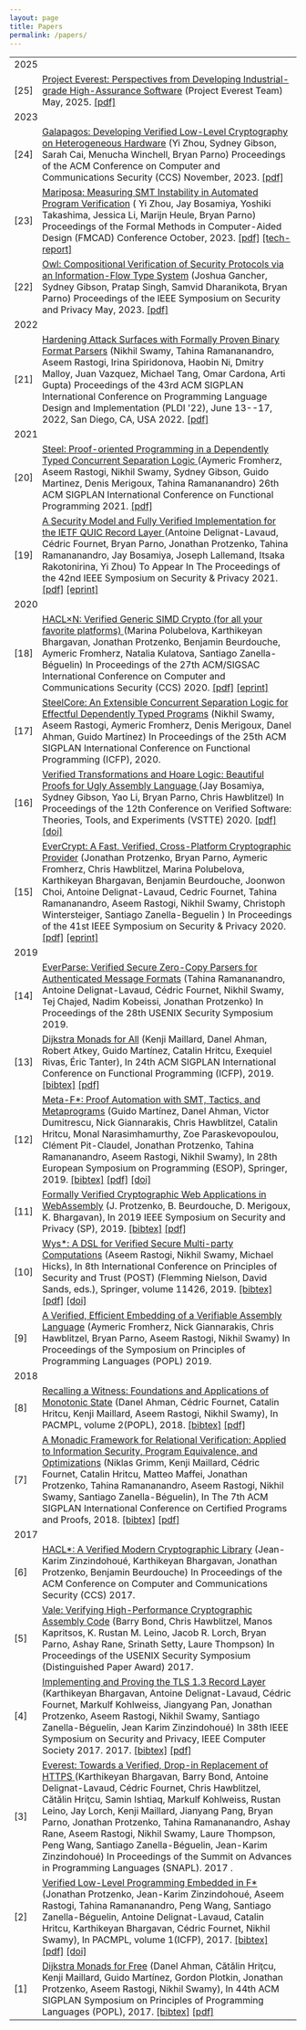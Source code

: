 ```yaml
---
layout: page
title: Papers
permalink: /papers/
---
```


<table class="result">
<tbody>

<tr><td colspan="2" class="sheader">2025</td></tr>

<tr class="bibline"><td class="bibref"><a class="bibanchor" name="25"></a>[25]</td>
  <td class="bibitem">
    <span itemscope="" itemtype="http://schema.org/ScholarlyArticle"> <a href="/assets/everest-perspectives-2025.pdf">
      <span class="bibtitle" itemprop="name">Project Everest: Perspectives from Developing Industrial-grade High-Assurance Software</span></a>
      (<span class="bibauthor"><span itemprop="author" itemtype="http://schema.org/Person">Project Everest Team</span></span>)
      <span itemprop="datePublished">May, 2025</span>.
    </span>
    <span class="bibmenu">
      <a href="/assets/everest-perspectives-2025.pdf">[pdf]</a>
    </span>
  </td>
</tr>

<tr><td colspan="2" class="sheader">2023</td></tr>

<tr class="bibline"><td class="bibref"><a class="bibanchor" name="24"></a>[24]</td>
  <td class="bibitem">
    <span itemscope="" itemtype="http://schema.org/ScholarlyArticle"> <a href="https://www.andrew.cmu.edu/user/bparno/papers/galapagos.pdf">
      <span class="bibtitle" itemprop="name">Galapagos: Developing Verified Low-Level Cryptography on Heterogeneous Hardware</span></a>
      (<span class="bibauthor"><span itemprop="author" itemtype="http://schema.org/Person">Yi Zhou</span>,
<span itemprop="author" itemtype="http://schema.org/Person">Sydney Gibson</span>,
<span itemprop="author" itemtype="http://schema.org/Person">Sarah Cai</span>,
<span itemprop="author" itemtype="http://schema.org/Person">Menucha Winchell</span>,
<span itemprop="author" itemtype="http://schema.org/Person">Bryan Parno</span></span>)
      <span class="bibbooktitle">
        <span itemprop="isPartOf">
       Proceedings of the ACM Conference on Computer and Communications Security (CCS)</span>
      </span>
      <span itemprop="datePublished">November, 2023</span>.
    </span>
    <span class="bibmenu">
      <a href="https://www.andrew.cmu.edu/user/bparno/papers/galapagos.pdf">[pdf]</a>
    </span>
  </td>
</tr>

<tr class="bibline"><td class="bibref"><a class="bibanchor" name="23"></a>[23]</td>
  <td class="bibitem">
    <span itemscope="" itemtype="http://schema.org/ScholarlyArticle"> <a href="https://www.andrew.cmu.edu/user/bparno/papers/mariposa.pdf">
      <span class="bibtitle" itemprop="name">Mariposa: Measuring SMT Instability in Automated Program Verification</span></a>
      (<span class="bibauthor">
<span itemprop="author" itemtype="http://schema.org/Person">Yi Zhou</span>,
<span itemprop="author" itemtype="http://schema.org/Person">Jay Bosamiya</span>,
<span itemprop="author" itemtype="http://schema.org/Person">Yoshiki Takashima</span>,
<span itemprop="author" itemtype="http://schema.org/Person">Jessica Li</span>,
<span itemprop="author" itemtype="http://schema.org/Person">Marijn Heule</span>,
<span itemprop="author" itemtype="http://schema.org/Person">Bryan Parno</span></span>)
      <span class="bibbooktitle">
        <span itemprop="isPartOf">
       Proceedings of the Formal Methods in Computer-Aided Design (FMCAD) Conference</span>
      </span>
      <span itemprop="datePublished">October, 2023</span>.
    </span>
    <span class="bibmenu">
      <a href="https://www.andrew.cmu.edu/user/bparno/papers/mariposa.pdf">[pdf]</a>
      <a href="https://doi.org/10.1184/R1/23905905">[tech-report]</a>
    </span>
  </td>
</tr>

<tr class="bibline"><td class="bibref"><a class="bibanchor" name="22"></a>[22]</td>
  <td class="bibitem">
    <span itemscope="" itemtype="http://schema.org/ScholarlyArticle"> <a href="https://www.andrew.cmu.edu/user/bparno/papers/owl.pdf">
      <span class="bibtitle" itemprop="name">Owl: Compositional Verification of Security Protocols via an Information-Flow Type System</span></a>
      (<span class="bibauthor"><span itemprop="author" itemtype="http://schema.org/Person">Joshua Gancher</span>,
<span itemprop="author" itemtype="http://schema.org/Person">Sydney Gibson</span>,
<span itemprop="author" itemtype="http://schema.org/Person">Pratap Singh</span>,
<span itemprop="author" itemtype="http://schema.org/Person">Samvid Dharanikota</span>,
<span itemprop="author" itemtype="http://schema.org/Person">Bryan Parno</span></span>)
      <span class="bibbooktitle">
        <span itemprop="isPartOf">
       Proceedings of the IEEE Symposium on Security and Privacy</span>
      </span>
      <span itemprop="datePublished">May, 2023</span>.
    </span>
    <span class="bibmenu">
      <a href="https://www.andrew.cmu.edu/user/bparno/papers/owl.pdf">[pdf]</a>
    </span>
  </td>
</tr>


<tr><td colspan="2" class="sheader">2022</td></tr>

<tr class="bibline"><td class="bibref"><a class="bibanchor" name="21"></a>[21]</td>
  <td class="bibitem">
    <span itemscope="" itemtype="http://schema.org/ScholarlyArticle"> <a href="/assets/EverParse3D.pdf">
      <span class="bibtitle" itemprop="name">Hardening Attack Surfaces with Formally Proven Binary Format Parsers</span></a>
      (<span class="bibauthor"><span itemprop="author" itemtype="http://schema.org/Person">Nikhil Swamy</span>,
<span itemprop="author" itemtype="http://schema.org/Person">Tahina Ramananandro</span>,
<span itemprop="author" itemtype="http://schema.org/Person">Aseem Rastogi</span>,
<span itemprop="author" itemtype="http://schema.org/Person">Irina Spiridonova</span>,
<span itemprop="author" itemtype="http://schema.org/Person">Haobin Ni</span>,
<span itemprop="author" itemtype="http://schema.org/Person">Dmitry Malloy</span>,
<span itemprop="author" itemtype="http://schema.org/Person">Juan Vazquez</span>,
<span itemprop="author" itemtype="http://schema.org/Person">Michael Tang</span>,
<span itemprop="author" itemtype="http://schema.org/Person">Omar Cardona</span>,
<span itemprop="author" itemtype="http://schema.org/Person">Arti Gupta</span></span>)
      <span class="bibbooktitle">
        <span itemprop="isPartOf">
        Proceedings of the 43rd ACM SIGPLAN International Conference on Programming Language Design and Implementation (PLDI '22), June 13--17, 2022, San Diego, CA, USA</span>
      </span>
      <span itemprop="datePublished">2022</span>.
    </span>
    <span class="bibmenu">
      <a href="/assets/EverParse3D.pdf">[pdf]</a>
    </span>
  </td>
</tr>

<tr><td colspan="2" class="sheader">2021</td></tr>

<tr class="bibline"><td class="bibref"><a class="bibanchor" name="20"></a>[20]</td>
  <td class="bibitem">
    <span itemscope="" itemtype="http://schema.org/ScholarlyArticle"> <a href="/assets/steel.pdf">
      <span class="bibtitle" itemprop="name">
      Steel: Proof-oriented Programming in a Dependently Typed Concurrent Separation Logic
      </span></a>
      (<span class="bibauthor"><span itemprop="author" itemtype="http://schema.org/Person">Aymeric Fromherz</span>,
<span itemprop="author" itemtype="http://schema.org/Person">Aseem Rastogi</span>,
<span itemprop="author" itemtype="http://schema.org/Person">Nikhil Swamy</span>,
<span itemprop="author" itemtype="http://schema.org/Person">Sydney Gibson</span>,
<span itemprop="author" itemtype="http://schema.org/Person">Guido Martinez</span>,
<span itemprop="author" itemtype="http://schema.org/Person">Denis Merigoux</span>,
<span itemprop="author" itemtype="http://schema.org/Person">Tahina Ramananandro</span></span>)
      <span class="bibbooktitle">
        <span itemprop="isPartOf">26th ACM SIGPLAN International Conference on Functional Programming</span>
      </span>
      <span itemprop="datePublished">2021</span>.
    </span>
    <span class="bibmenu">
      <a href="/assets/steel.pdf">[pdf]</a>
    </span>
  </td>
</tr>

<tr class="bibline"><td class="bibref"><a class="bibanchor" name="19"></a>[19]</td>
  <td class="bibitem">
    <span itemscope="" itemtype="http://schema.org/ScholarlyArticle"> <a href="/assets/everquic.pdf">
      <span class="bibtitle" itemprop="name">A Security Model and Fully Verified Implementation for the IETF QUIC Record Layer
</span></a>
      (<span class="bibauthor"><span itemprop="author" itemtype="http://schema.org/Person">Antoine Delignat-Lavaud</span>,
<span itemprop="author" itemtype="http://schema.org/Person">C&eacute;dric Fournet</span>,
<span itemprop="author" itemtype="http://schema.org/Person">Bryan Parno</span>,
<span itemprop="author" itemtype="http://schema.org/Person">Jonathan Protzenko</span>,
<span itemprop="author" itemtype="http://schema.org/Person">Tahina Ramananandro</span>,
<span itemprop="author" itemtype="http://schema.org/Person">Jay Bosamiya</span>,
<span itemprop="author" itemtype="http://schema.org/Person">Joseph Lallemand</span>,
<span itemprop="author" itemtype="http://schema.org/Person">Itsaka Rakotonirina</span>,
<span itemprop="author" itemtype="http://schema.org/Person">Yi Zhou</span></span>)
      <span class="bibbooktitle">
        <span itemprop="isPartOf">To Appear In The Proceedings of the 42nd IEEE Symposium on Security & Privacy</span>
      </span>
      <span itemprop="datePublished">2021</span>.
    </span>
    <span class="bibmenu">
      <a href="/assets/everquic.pdf">[pdf]</a>
      <a href="https://eprint.iacr.org/2020/114">[eprint]</a>
    </span>
  </td>
</tr>

<tr><td colspan="2" class="sheader">2020</td></tr>

<tr class="bibline"><td class="bibref"><a class="bibanchor" name="18"></a>[18]</td>
  <td class="bibitem">
    <span itemscope="" itemtype="http://schema.org/ScholarlyArticle"> <a href="/assets/haclxn.pdf">
      <span class="bibtitle" itemprop="name">HACL&times;N: Verified Generic SIMD Crypto (for all your favorite platforms)
</span></a>
      (<span class="bibauthor"><span itemprop="author" itemtype="http://schema.org/Person">Marina Polubelova</span>,
<span itemprop="author" itemtype="http://schema.org/Person">Karthikeyan Bhargavan</span>,
<span itemprop="author" itemtype="http://schema.org/Person">Jonathan Protzenko</span>,
<span itemprop="author" itemtype="http://schema.org/Person">Benjamin Beurdouche</span>,
<span itemprop="author" itemtype="http://schema.org/Person">Aymeric Fromherz</span>,
<span itemprop="author" itemtype="http://schema.org/Person">Natalia Kulatova</span>,
<span itemprop="author" itemtype="http://schema.org/Person">Santiago Zanella-B&eacute;guelin</span></span>)
      <span class="bibbooktitle">
        <span itemprop="isPartOf">In Proceedings of the 27th ACM/SIGSAC International Conference on Computer and Communications Security (CCS)</span>
      </span>
      <span itemprop="datePublished">2020</span>.
    </span>
    <span class="bibmenu">
      <a href="/assets/haclxn.pdf">[pdf]</a>
      <a href="https://eprint.iacr.org/2020/572">[eprint]</a>
    </span>
  </td>
</tr>

<tr class="bibline"><td class="bibref"><a class="bibanchor" name="17"></a>[17]</td>
  <td class="bibitem">
    <span itemscope="" itemtype="http://schema.org/ScholarlyArticle"> <a href="/assets/steelcore.pdf">
      <span class="bibtitle" itemprop="name">SteelCore: An Extensible Concurrent Separation Logic for Effectful Dependently Typed Programs</span></a>
      (<span class="bibauthor"><span itemprop="author" itemtype="http://schema.org/Person">Nikhil Swamy</span>,
<span itemprop="author" itemtype="http://schema.org/Person">Aseem Rastogi</span>,
<span itemprop="author" itemtype="http://schema.org/Person">Aymeric Fromherz</span>,
<span itemprop="author" itemtype="http://schema.org/Person">Denis Merigoux</span>,
<span itemprop="author" itemtype="http://schema.org/Person">Danel Ahman</span>,
<span itemprop="author" itemtype="http://schema.org/Person">Guido Mart&iacute;nez</span></span>)
      <span class="bibbooktitle">
        <span itemprop="isPartOf">In Proceedings of the 25th ACM SIGPLAN International Conference on Functional Programming (ICFP),</span>
      </span>
      <span itemprop="datePublished">2020</span>.
    </span>
  </td>
</tr>

<tr class="bibline"><td class="bibref"><a class="bibanchor" name="16"></a>[16]</td>
  <td class="bibitem">
    <span itemscope="" itemtype="http://schema.org/ScholarlyArticle"> <a href="/assets/vale-transformers.pdf">
      <span class="bibtitle" itemprop="name">Verified Transformations and Hoare Logic: Beautiful Proofs for Ugly Assembly Language
</span></a>
      (<span class="bibauthor"><span itemprop="author" itemtype="http://schema.org/Person">Jay Bosamiya</span>,
<span itemprop="author" itemtype="http://schema.org/Person">Sydney Gibson</span>,
<span itemprop="author" itemtype="http://schema.org/Person">Yao Li</span>,
<span itemprop="author" itemtype="http://schema.org/Person">Bryan Parno</span>,
<span itemprop="author" itemtype="http://schema.org/Person">Chris Hawblitzel</span></span>)
      <span class="bibbooktitle">
        <span itemprop="isPartOf">In Proceedings of the 12th Conference on Verified Software: Theories, Tools, and Experiments (VSTTE)</span>
      </span>
      <span itemprop="datePublished">2020</span>.
    </span>
    <span class="bibmenu">
      <a href="/assets/vale-transformers.pdf">[pdf]</a>
      <a href="https://doi.org/10.1007/978-3-030-63618-0_7">[doi]</a>
    </span>
  </td>
</tr>

<tr class="bibline"><td class="bibref">[15]</td>
  <td class="bibitem">
    <span itemscope="" itemtype="http://schema.org/ScholarlyArticle"> <a href="/assets/evercrypt.pdf">
      <span class="bibtitle" itemprop="name">EverCrypt: A Fast, Verified, Cross-Platform Cryptographic Provider</span></a>
      (<span class="bibauthor"><span itemprop="author" itemtype="http://schema.org/Person">Jonathan Protzenko</span>,
<span itemprop="author" itemtype="http://schema.org/Person">Bryan Parno</span>,
<span itemprop="author" itemtype="http://schema.org/Person">Aymeric Fromherz</span>,
<span itemprop="author" itemtype="http://schema.org/Person">Chris Hawblitzel</span>,
<span itemprop="author" itemtype="http://schema.org/Person">Marina Polubelova</span>,
<span itemprop="author" itemtype="http://schema.org/Person">Karthikeyan Bhargavan</span>,
<span itemprop="author" itemtype="http://schema.org/Person">Benjamin Beurdouche</span>,
<span itemprop="author" itemtype="http://schema.org/Person">Joonwon Choi</span>,
<span itemprop="author" itemtype="http://schema.org/Person">Antoine Delignat-Lavaud</span>,
<span itemprop="author" itemtype="http://schema.org/Person">Cedric Fournet</span>,
<span itemprop="author" itemtype="http://schema.org/Person">Tahina Ramananandro</span>,
<span itemprop="author" itemtype="http://schema.org/Person">Aseem Rastogi</span>,
<span itemprop="author" itemtype="http://schema.org/Person">Nikhil Swamy</span>,
<span itemprop="author" itemtype="http://schema.org/Person">Christoph Wintersteiger</span>,
<span itemprop="author" itemtype="http://schema.org/Person">Santiago Zanella-Beguelin</span>
</span>)
      <span class="bibbooktitle">
        <span itemprop="isPartOf">In Proceedings of the 41st IEEE Symposium on Security & Privacy</span>
      </span>
      <span itemprop="datePublished">2020</span>.
    </span>
    <span class="bibmenu">
      <a href="/assets/evercrypt.pdf">[pdf]</a>
      <a href="https://eprint.iacr.org/2019/757">[eprint]</a>
    </span>
  </td>
</tr>


<tr><td colspan="2" class="sheader">2019</td></tr>


<tr class="bibline"><td class="bibref"><a class="bibanchor" name="14"></a>[14]</td>
  <td class="bibitem">
    <span itemscope="" itemtype="http://schema.org/ScholarlyArticle"> <a href="/assets/everparse.pdf">
      <span class="bibtitle" itemprop="name">EverParse: Verified Secure Zero-Copy Parsers for Authenticated Message Formats</span></a>
      (<span class="bibauthor"><span itemprop="author" itemtype="http://schema.org/Person">Tahina Ramananandro</span>,
<span itemprop="author" itemtype="http://schema.org/Person">Antoine Delignat-Lavaud</span>,
<span itemprop="author" itemtype="http://schema.org/Person">C&eacute;dric Fournet</span>,
<span itemprop="author" itemtype="http://schema.org/Person">Nikhil Swamy</span>,
<span itemprop="author" itemtype="http://schema.org/Person">Tej Chajed</span>,
<span itemprop="author" itemtype="http://schema.org/Person">Nadim Kobeissi</span>,
<span itemprop="author" itemtype="http://schema.org/Person">Jonathan Protzenko</span></span>)
      <span class="bibbooktitle">
        <span itemprop="isPartOf">In Proceedings of the 28th USENIX Security Symposium</span>
      </span>
      <span itemprop="datePublished">2019</span>.
    </span>
  </td>
</tr>

<tr class="bibline"><td class="bibref"><a class="bibanchor" name="13"></a>[13]</td><td class="bibitem"><span itemscope itemtype="http://schema.org/ScholarlyArticle"> <a href="https://arxiv.org/abs/1903.01237"><span class="bibtitle"  itemprop="name">Dijkstra Monads for All</span></a> (<span class="bibauthor"><span itemprop="author"  itemtype="http://schema.org/Person">Kenji Maillard</span>, <span itemprop="author"  itemtype="http://schema.org/Person">Danel Ahman</span>, <span itemprop="author"  itemtype="http://schema.org/Person">Robert Atkey</span>, <span itemprop="author"  itemtype="http://schema.org/Person">Guido Mart&iacute;nez</span>, <span itemprop="author"  itemtype="http://schema.org/Person">Catalin Hritcu</span>, <span itemprop="author"  itemtype="http://schema.org/Person">Exequiel Rivas</span>, <span itemprop="author"  itemtype="http://schema.org/Person">&Eacute;ric Tanter</span></span>), <span class="bibbooktitle">In <span itemprop="isPartOf">24th ACM SIGPLAN International Conference on Functional Programming (ICFP)</span></span>, <span itemprop="datePublished">2019</span>. <span class="Z3988" title="ctx_ver=Z39.88-2004&amp;rft_val_fmt=info%3Aofi%2Ffmt%3Akev%3Amtx%3Abook&amp;rft.atitle=Dijkstra+Monads+for+All&amp;rft.btitle=24th+ACM+SIGPLAN+International+Conference+on+Functional+Programming+%28ICFP%29&amp;rft.genre=bookitem&amp;rft.pub=&amp;rft_id=https%3A%2F%2Farxiv.org%2Fabs%2F1903.01237&amp;rfr_id=info%3Asid%2Fwww.fstar-lang.org%3Afstar.bib&amp;rft.date=2019&amp;rft.au=%3Cspan+itemprop%3D%22author%22++itemtype%3D%22http%3A%2F%2Fschema.org%2FPerson%22%3EKenji+Maillard%3C%2Fspan%3E&amp;rft.au=%3Cspan+itemprop%3D%22author%22++itemtype%3D%22http%3A%2F%2Fschema.org%2FPerson%22%3EDanel+Ahman%3C%2Fspan%3E&amp;rft.au=%3Cspan+itemprop%3D%22author%22++itemtype%3D%22http%3A%2F%2Fschema.org%2FPerson%22%3ERobert+Atkey%3C%2Fspan%3E&amp;rft.au=%3Cspan+itemprop%3D%22author%22++itemtype%3D%22http%3A%2F%2Fschema.org%2FPerson%22%3EGuido+Mart%C3%ADnez%3C%2Fspan%3E&amp;rft.au=%3Cspan+itemprop%3D%22author%22++itemtype%3D%22http%3A%2F%2Fschema.org%2FPerson%22%3ECatalin+Hritcu%3C%2Fspan%3E&amp;rft.au=%3Cspan+itemprop%3D%22author%22++itemtype%3D%22http%3A%2F%2Fschema.org%2FPerson%22%3EExequiel+Rivas%3C%2Fspan%3E&amp;rft.au=%3Cspan+itemprop%3D%22author%22++itemtype%3D%22http%3A%2F%2Fschema.org%2FPerson%22%3E%C3%89ric+Tanter%3C%2Fspan%3E"></span></span> <span class="bibmenu"><a class="biburl" title="dm4all" href="bibtexbrowser.php?key=dm4all&amp;bib=fstar.bib">[bibtex]</a> <a href="https://arxiv.org/abs/1903.01237">[pdf]</a></span></td></tr>

<tr class="bibline"><td class="bibref"><a class="bibanchor" name="12"></a>[12]</td><td class="bibitem"><span itemscope itemtype="http://schema.org/ScholarlyArticle"> <a href="https://fstar-lang.org/papers/metafstar"><span class="bibtitle"  itemprop="name">Meta-F*: Proof Automation with SMT, Tactics, and Metaprograms</span></a> (<span class="bibauthor"><span itemprop="author"  itemtype="http://schema.org/Person">Guido Mart&iacute;nez</span>, <span itemprop="author"  itemtype="http://schema.org/Person">Danel Ahman</span>, <span itemprop="author"  itemtype="http://schema.org/Person">Victor Dumitrescu</span>, <span itemprop="author"  itemtype="http://schema.org/Person">Nick Giannarakis</span>, <span itemprop="author"  itemtype="http://schema.org/Person">Chris Hawblitzel</span>, <span itemprop="author"  itemtype="http://schema.org/Person">Catalin Hritcu</span>, <span itemprop="author"  itemtype="http://schema.org/Person">Monal Narasimhamurthy</span>, <span itemprop="author"  itemtype="http://schema.org/Person">Zoe Paraskevopoulou</span>, <span itemprop="author"  itemtype="http://schema.org/Person">Cl&eacute;ment Pit-Claudel</span>, <span itemprop="author"  itemtype="http://schema.org/Person">Jonathan Protzenko</span>, <span itemprop="author"  itemtype="http://schema.org/Person">Tahina Ramananandro</span>, <span itemprop="author"  itemtype="http://schema.org/Person">Aseem Rastogi</span>, <span itemprop="author"  itemtype="http://schema.org/Person">Nikhil Swamy</span></span>), <span class="bibbooktitle">In <span itemprop="isPartOf">28th European Symposium on Programming (ESOP)</span></span>, <span class="bibpublisher">Springer</span>, <span itemprop="datePublished">2019</span>.<span class="Z3988" title="ctx_ver=Z39.88-2004&amp;rft_val_fmt=info%3Aofi%2Ffmt%3Akev%3Amtx%3Abook&amp;rft.atitle=Meta-F%2A%3A+Proof+Automation+with+SMT%2C+Tactics%2C+and+Metaprograms&amp;rft.btitle=28th+European+Symposium+on+Programming+%28ESOP%29&amp;rft.genre=bookitem&amp;rft.pub=Springer&amp;rft_id=https%3A%2F%2Ffstar-lang.org%2Fpapers%2Fmetafstar&amp;rfr_id=info%3Asid%2Fwww.fstar-lang.org%3Afstar.bib&amp;rft.date=2019&amp;rft.au=%3Cspan+itemprop%3D%22author%22++itemtype%3D%22http%3A%2F%2Fschema.org%2FPerson%22%3EGuido+Mart%C3%ADnez%3C%2Fspan%3E&amp;rft.au=%3Cspan+itemprop%3D%22author%22++itemtype%3D%22http%3A%2F%2Fschema.org%2FPerson%22%3EDanel+Ahman%3C%2Fspan%3E&amp;rft.au=%3Cspan+itemprop%3D%22author%22++itemtype%3D%22http%3A%2F%2Fschema.org%2FPerson%22%3EVictor+Dumitrescu%3C%2Fspan%3E&amp;rft.au=%3Cspan+itemprop%3D%22author%22++itemtype%3D%22http%3A%2F%2Fschema.org%2FPerson%22%3ENick+Giannarakis%3C%2Fspan%3E&amp;rft.au=%3Cspan+itemprop%3D%22author%22++itemtype%3D%22http%3A%2F%2Fschema.org%2FPerson%22%3EChris+Hawblitzel%3C%2Fspan%3E&amp;rft.au=%3Cspan+itemprop%3D%22author%22++itemtype%3D%22http%3A%2F%2Fschema.org%2FPerson%22%3ECatalin+Hritcu%3C%2Fspan%3E&amp;rft.au=%3Cspan+itemprop%3D%22author%22++itemtype%3D%22http%3A%2F%2Fschema.org%2FPerson%22%3EMonal+Narasimhamurthy%3C%2Fspan%3E&amp;rft.au=%3Cspan+itemprop%3D%22author%22++itemtype%3D%22http%3A%2F%2Fschema.org%2FPerson%22%3EZoe+Paraskevopoulou%3C%2Fspan%3E&amp;rft.au=%3Cspan+itemprop%3D%22author%22++itemtype%3D%22http%3A%2F%2Fschema.org%2FPerson%22%3ECl%C3%A9ment+Pit-Claudel%3C%2Fspan%3E&amp;rft.au=%3Cspan+itemprop%3D%22author%22++itemtype%3D%22http%3A%2F%2Fschema.org%2FPerson%22%3EJonathan+Protzenko%3C%2Fspan%3E&amp;rft.au=%3Cspan+itemprop%3D%22author%22++itemtype%3D%22http%3A%2F%2Fschema.org%2FPerson%22%3ETahina+Ramananandro%3C%2Fspan%3E&amp;rft.au=%3Cspan+itemprop%3D%22author%22++itemtype%3D%22http%3A%2F%2Fschema.org%2FPerson%22%3EAseem+Rastogi%3C%2Fspan%3E&amp;rft.au=%3Cspan+itemprop%3D%22author%22++itemtype%3D%22http%3A%2F%2Fschema.org%2FPerson%22%3ENikhil+Swamy%3C%2Fspan%3E"></span></span> <span class="bibmenu"><a class="biburl" title="metafstar" href="bibtexbrowser.php?key=metafstar&amp;bib=fstar.bib">[bibtex]</a> <a href="https://fstar-lang.org/papers/metafstar">[pdf]</a> <a href="http://dx.doi.org/10.1007/978-3-030-17184-1_2">[doi]</a></span></td></tr>

<tr class="bibline"><td class="bibref"><a class="bibanchor" name="11"></a>[11]</td><td class="bibitem"><span itemscope itemtype="http://schema.org/ScholarlyArticle"> <a href="https://eprint.iacr.org/2019/542.pdf"><span class="bibtitle"  itemprop="name">Formally Verified Cryptographic Web Applications in WebAssembly</span></a> (<span class="bibauthor"><span itemprop="author"  itemtype="http://schema.org/Person">J. Protzenko</span>, <span itemprop="author"  itemtype="http://schema.org/Person">B. Beurdouche</span>, <span itemprop="author"  itemtype="http://schema.org/Person">D. Merigoux</span>, <span itemprop="author"  itemtype="http://schema.org/Person">K. Bhargavan</span></span>), <span class="bibbooktitle">In <span itemprop="isPartOf">2019 IEEE Symposium on Security and Privacy (SP)</span></span>, <span itemprop="datePublished">2019</span>.<span class="Z3988" title="ctx_ver=Z39.88-2004&amp;rft_val_fmt=info%3Aofi%2Ffmt%3Akev%3Amtx%3Abook&amp;rft.atitle=Formally+Verified+Cryptographic+Web+Applications+in+WebAssembly&amp;rft.btitle=2019+IEEE+Symposium+on+Security+and+Privacy+%28SP%29&amp;rft.genre=bookitem&amp;rft.pub=&amp;rft_id=https%3A%2F%2Fdoi.ieeecomputersociety.org%2F10.1109%2FSP.2019.00064&amp;rfr_id=info%3Asid%2Fwww.fstar-lang.org%3Afstar.bib&amp;rft.date=2019&amp;rft.au=%3Cspan+itemprop%3D%22author%22++itemtype%3D%22http%3A%2F%2Fschema.org%2FPerson%22%3EJ.+Protzenko%3C%2Fspan%3E&amp;rft.au=%3Cspan+itemprop%3D%22author%22++itemtype%3D%22http%3A%2F%2Fschema.org%2FPerson%22%3EB.+Beurdouche%3C%2Fspan%3E&amp;rft.au=%3Cspan+itemprop%3D%22author%22++itemtype%3D%22http%3A%2F%2Fschema.org%2FPerson%22%3ED.+Merigoux%3C%2Fspan%3E&amp;rft.au=%3Cspan+itemprop%3D%22author%22++itemtype%3D%22http%3A%2F%2Fschema.org%2FPerson%22%3EK.+Bhargavan%3C%2Fspan%3E"></span></span> <span class="bibmenu"><a class="biburl" title="whacl" href="bibtexbrowser.php?key=whacl&amp;bib=fstar.bib">[bibtex]</a> <a href="https://eprint.iacr.org/2019/542.pdf">[pdf]</a> </span></td></tr>

<tr class="bibline"><td class="bibref"><a class="bibanchor" name="10"></a>[10]</td><td class="bibitem"><span itemscope itemtype="http://schema.org/ScholarlyArticle"> <a href="https://doi.org/10.1007/978-3-030-17138-4\_5"><span class="bibtitle"  itemprop="name">Wys*: A DSL for Verified Secure Multi-party Computations</span></a> (<span class="bibauthor"><span itemprop="author"  itemtype="http://schema.org/Person">Aseem Rastogi</span>, <span itemprop="author"  itemtype="http://schema.org/Person">Nikhil Swamy</span>, <span itemprop="author"  itemtype="http://schema.org/Person">Michael Hicks</span></span>), <span class="bibbooktitle">In <span itemprop="isPartOf">8th International Conference on Principles of Security and Trust (POST)</span> (Flemming Nielson, David Sands, eds.)</span>, <span class="bibpublisher">Springer</span>, volume 11426, <span itemprop="datePublished">2019</span>.<span class="Z3988" title="ctx_ver=Z39.88-2004&amp;rft_val_fmt=info%3Aofi%2Ffmt%3Akev%3Amtx%3Abook&amp;rft.atitle=Wys%2A%3A+A+DSL+for+Verified+Secure+Multi-party+Computations&amp;rft.btitle=8th+International+Conference+on+Principles+of+Security+and+Trust+%28POST%29&amp;rft.genre=bookitem&amp;rft.pub=Springer&amp;rft_id=https%3A%2F%2Fdoi.org%2F10.1007%2F978-3-030-17138-4%5C_5&amp;rfr_id=info%3Asid%2Fwww.fstar-lang.org%3Afstar.bib&amp;rft.date=2019&amp;rft.au=%3Cspan+itemprop%3D%22author%22++itemtype%3D%22http%3A%2F%2Fschema.org%2FPerson%22%3EAseem+Rastogi%3C%2Fspan%3E&amp;rft.au=%3Cspan+itemprop%3D%22author%22++itemtype%3D%22http%3A%2F%2Fschema.org%2FPerson%22%3ENikhil+Swamy%3C%2Fspan%3E&amp;rft.au=%3Cspan+itemprop%3D%22author%22++itemtype%3D%22http%3A%2F%2Fschema.org%2FPerson%22%3EMichael+Hicks%3C%2Fspan%3E"></span></span> <span class="bibmenu"><a class="biburl" title="wysstar" href="bibtexbrowser.php?key=wysstar&amp;bib=fstar.bib">[bibtex]</a> <a href="https://doi.org/10.1007/978-3-030-17138-4\_5">[pdf]</a> <a href="http://dx.doi.org/10.1007/978-3-030-17138-4_5">[doi]</a></span></td></tr>

<tr class="bibline"><td class="bibref">[9]</td>
  <td class="bibitem">
    <span itemscope="" itemtype="http://schema.org/ScholarlyArticle"> <a href="/assets/vale-popl.pdf">
      <span class="bibtitle" itemprop="name">A Verified, Efficient Embedding of a Verifiable Assembly Language</span></a>
      (<span class="bibauthor"><span itemprop="author" itemtype="http://schema.org/Person">Aymeric Fromherz</span>,
<span itemprop="author" itemtype="http://schema.org/Person">Nick Giannarakis</span>,
<span itemprop="author" itemtype="http://schema.org/Person">Chris Hawblitzel</span>,
<span itemprop="author" itemtype="http://schema.org/Person">Bryan Parno</span>,
<span itemprop="author" itemtype="http://schema.org/Person">Aseem Rastogi</span>,
<span itemprop="author" itemtype="http://schema.org/Person">Nikhil Swamy</span></span>)
      <span class="bibbooktitle">
        <span itemprop="isPartOf">In Proceedings of the Symposium on Principles of Programming Languages (POPL)</span>
      </span>
      <span itemprop="datePublished">2019</span>.
    </span>
  </td>
</tr>

<tr><td colspan="2" class="sheader">2018</td></tr>

<tr class="bibline"><td class="bibref"><a class="bibanchor" name="8"></a>[8]</td><td class="bibitem"><span itemscope itemtype="http://schema.org/ScholarlyArticle"> <a href="https://arxiv.org/abs/1707.02466"><span class="bibtitle"  itemprop="name">Recalling a Witness: Foundations and Applications of Monotonic State</span></a> (<span class="bibauthor"><span itemprop="author"  itemtype="http://schema.org/Person">Danel Ahman</span>, <span itemprop="author"  itemtype="http://schema.org/Person">C&eacute;dric Fournet</span>, <span itemprop="author"  itemtype="http://schema.org/Person">Catalin Hritcu</span>, <span itemprop="author"  itemtype="http://schema.org/Person">Kenji Maillard</span>, <span itemprop="author"  itemtype="http://schema.org/Person">Aseem Rastogi</span>, <span itemprop="author"  itemtype="http://schema.org/Person">Nikhil Swamy</span></span>), <span class="bibbooktitle">In <span itemprop="isPartOf">PACMPL</span></span>, volume 2(POPL), <span itemprop="datePublished">2018</span>.<span class="Z3988" title="ctx_ver=Z39.88-2004&amp;rft_val_fmt=info%3Aofi%2Ffmt%3Akev%3Amtx%3Ajournal&amp;rft.atitle=Recalling+a+Witness%3A+Foundations+and+Applications+of+Monotonic+State&amp;rft.jtitle=PACMPL&amp;rft.volume=2&amp;rft.issue=&amp;rft.pub=&amp;rft_id=https%3A%2F%2Farxiv.org%2Fabs%2F1707.02466&amp;rfr_id=info%3Asid%2Fwww.fstar-lang.org%3Afstar.bib&amp;rft.date=2018&amp;rft.au=%3Cspan+itemprop%3D%22author%22++itemtype%3D%22http%3A%2F%2Fschema.org%2FPerson%22%3EDanel+Ahman%3C%2Fspan%3E&amp;rft.au=%3Cspan+itemprop%3D%22author%22++itemtype%3D%22http%3A%2F%2Fschema.org%2FPerson%22%3EC%C3%A9dric+Fournet%3C%2Fspan%3E&amp;rft.au=%3Cspan+itemprop%3D%22author%22++itemtype%3D%22http%3A%2F%2Fschema.org%2FPerson%22%3ECatalin+Hritcu%3C%2Fspan%3E&amp;rft.au=%3Cspan+itemprop%3D%22author%22++itemtype%3D%22http%3A%2F%2Fschema.org%2FPerson%22%3EKenji+Maillard%3C%2Fspan%3E&amp;rft.au=%3Cspan+itemprop%3D%22author%22++itemtype%3D%22http%3A%2F%2Fschema.org%2FPerson%22%3EAseem+Rastogi%3C%2Fspan%3E&amp;rft.au=%3Cspan+itemprop%3D%22author%22++itemtype%3D%22http%3A%2F%2Fschema.org%2FPerson%22%3ENikhil+Swamy%3C%2Fspan%3E"></span></span> <span class="bibmenu"><a class="biburl" title="preorders" href="bibtexbrowser.php?key=preorders&amp;bib=fstar.bib">[bibtex]</a> <a href="https://arxiv.org/abs/1707.02466">[pdf]</a></span></td></tr>

<tr class="bibline"><td class="bibref"><a class="bibanchor" name="7"></a>[7]</td><td class="bibitem"><span itemscope itemtype="http://schema.org/ScholarlyArticle"> <a href="https://arxiv.org/abs/1703.00055"><span class="bibtitle"  itemprop="name">A Monadic Framework for Relational Verification: Applied to Information Security, Program Equivalence, and Optimizations</span></a> (<span class="bibauthor"><span itemprop="author"  itemtype="http://schema.org/Person">Niklas Grimm</span>, <span itemprop="author"  itemtype="http://schema.org/Person">Kenji Maillard</span>, <span itemprop="author"  itemtype="http://schema.org/Person">C&eacute;dric Fournet</span>, <span itemprop="author"  itemtype="http://schema.org/Person">Catalin Hritcu</span>, <span itemprop="author"  itemtype="http://schema.org/Person">Matteo Maffei</span>, <span itemprop="author"  itemtype="http://schema.org/Person">Jonathan Protzenko</span>, <span itemprop="author"  itemtype="http://schema.org/Person">Tahina Ramananandro</span>, <span itemprop="author"  itemtype="http://schema.org/Person">Aseem Rastogi</span>, <span itemprop="author"  itemtype="http://schema.org/Person">Nikhil Swamy</span>, <span itemprop="author"  itemtype="http://schema.org/Person">Santiago Zanella-B&eacute;guelin</span></span>), <span class="bibbooktitle">In <span itemprop="isPartOf">The 7th ACM SIGPLAN International Conference on Certified Programs and Proofs</span></span>, <span itemprop="datePublished">2018</span>.<span class="Z3988" title="ctx_ver=Z39.88-2004&amp;rft_val_fmt=info%3Aofi%2Ffmt%3Akev%3Amtx%3Abook&amp;rft.atitle=A+Monadic+Framework+for+Relational+Verification%3A+Applied+to+Information+Security%2C+Program+Equivalence%2C+and+Optimizations&amp;rft.btitle=The+7th+ACM+SIGPLAN+International+Conference+on+Certified+Programs+and+Proofs&amp;rft.genre=bookitem&amp;rft.pub=&amp;rft_id=https%3A%2F%2Farxiv.org%2Fabs%2F1703.00055&amp;rfr_id=info%3Asid%2Fwww.fstar-lang.org%3Afstar.bib&amp;rft.date=2018&amp;rft.au=%3Cspan+itemprop%3D%22author%22++itemtype%3D%22http%3A%2F%2Fschema.org%2FPerson%22%3ENiklas+Grimm%3C%2Fspan%3E&amp;rft.au=%3Cspan+itemprop%3D%22author%22++itemtype%3D%22http%3A%2F%2Fschema.org%2FPerson%22%3EKenji+Maillard%3C%2Fspan%3E&amp;rft.au=%3Cspan+itemprop%3D%22author%22++itemtype%3D%22http%3A%2F%2Fschema.org%2FPerson%22%3EC%C3%A9dric+Fournet%3C%2Fspan%3E&amp;rft.au=%3Cspan+itemprop%3D%22author%22++itemtype%3D%22http%3A%2F%2Fschema.org%2FPerson%22%3ECatalin+Hritcu%3C%2Fspan%3E&amp;rft.au=%3Cspan+itemprop%3D%22author%22++itemtype%3D%22http%3A%2F%2Fschema.org%2FPerson%22%3EMatteo+Maffei%3C%2Fspan%3E&amp;rft.au=%3Cspan+itemprop%3D%22author%22++itemtype%3D%22http%3A%2F%2Fschema.org%2FPerson%22%3EJonathan+Protzenko%3C%2Fspan%3E&amp;rft.au=%3Cspan+itemprop%3D%22author%22++itemtype%3D%22http%3A%2F%2Fschema.org%2FPerson%22%3ETahina+Ramananandro%3C%2Fspan%3E&amp;rft.au=%3Cspan+itemprop%3D%22author%22++itemtype%3D%22http%3A%2F%2Fschema.org%2FPerson%22%3EAseem+Rastogi%3C%2Fspan%3E&amp;rft.au=%3Cspan+itemprop%3D%22author%22++itemtype%3D%22http%3A%2F%2Fschema.org%2FPerson%22%3ENikhil+Swamy%3C%2Fspan%3E&amp;rft.au=%3Cspan+itemprop%3D%22author%22++itemtype%3D%22http%3A%2F%2Fschema.org%2FPerson%22%3ESantiago+Zanella-B%C3%A9guelin%3C%2Fspan%3E"></span></span> <span class="bibmenu"><a class="biburl" title="relational" href="bibtexbrowser.php?key=relational&amp;bib=fstar.bib">[bibtex]</a> <a href="https://arxiv.org/abs/1703.00055">[pdf]</a></span></td></tr>

<tr><td colspan="2" class="sheader">2017</td></tr>

<tr class="bibline"><td class="bibref">[6]</td>
  <td class="bibitem">
    <span itemscope="" itemtype="http://schema.org/ScholarlyArticle"> <a href="https://eprint.iacr.org/2017/536">
      <span class="bibtitle" itemprop="name">HACL*: A Verified Modern Cryptographic Library</span></a>
      (<span class="bibauthor"><span itemprop="author" itemtype="http://schema.org/Person">Jean-Karim Zinzindohoué</span>,
<span itemprop="author" itemtype="http://schema.org/Person">Karthikeyan Bhargavan</span>,
<span itemprop="author" itemtype="http://schema.org/Person">Jonathan Protzenko</span>,
<span itemprop="author" itemtype="http://schema.org/Person">Benjamin Beurdouche</span></span>)
      <span class="bibbooktitle">
        <span itemprop="isPartOf">In Proceedings of the ACM Conference on Computer and Communications Security (CCS)</span>
      </span>
      <span itemprop="datePublished">2017</span>.
    </span>
  </td>
</tr>

<tr class="bibline"><td class="bibref">[5]</td>
  <td class="bibitem">
    <span itemscope="" itemtype="http://schema.org/ScholarlyArticle"> <a href="/assets/vale2017.pdf">
      <span class="bibtitle" itemprop="name">Vale: Verifying High-Performance Cryptographic Assembly Code</span></a>
      (<span class="bibauthor"><span itemprop="author" itemtype="http://schema.org/Person">Barry Bond</span>,
<span itemprop="author" itemtype="http://schema.org/Person">Chris Hawblitzel</span>,
<span itemprop="author" itemtype="http://schema.org/Person">Manos Kapritsos</span>,
<span itemprop="author" itemtype="http://schema.org/Person">K. Rustan M. Leino</span>,
<span itemprop="author" itemtype="http://schema.org/Person">Jacob R. Lorch</span>,
<span itemprop="author" itemtype="http://schema.org/Person">Bryan Parno</span>,
<span itemprop="author" itemtype="http://schema.org/Person">Ashay Rane</span>,
<span itemprop="author" itemtype="http://schema.org/Person">Srinath Setty</span>,
<span itemprop="author" itemtype="http://schema.org/Person">Laure Thompson</span></span>)
      <span class="bibbooktitle">
        <span itemprop="isPartOf">In Proceedings of the USENIX Security Symposium (Distinguished Paper Award)</span>
      </span>
      <span itemprop="datePublished">2017</span>.
    </span>
  </td>
</tr>

<tr class="bibline"><td class="bibref">[4]</td><td class="bibitem"><span itemscope="" itemtype="http://schema.org/ScholarlyArticle"> <a href="https://eprint.iacr.org/2016/1178"><span class="bibtitle" itemprop="name">Implementing and Proving the TLS 1.3 Record Layer</span></a> (<span class="bibauthor"><span itemprop="author" itemtype="http://schema.org/Person">Karthikeyan Bhargavan</span>, <span itemprop="author" itemtype="http://schema.org/Person">Antoine Delignat-Lavaud</span>, <span itemprop="author" itemtype="http://schema.org/Person">Cédric Fournet</span>, <span itemprop="author" itemtype="http://schema.org/Person">Markulf Kohlweiss</span>, <span itemprop="author" itemtype="http://schema.org/Person">Jiangyang Pan</span>, <span itemprop="author" itemtype="http://schema.org/Person">Jonathan Protzenko</span>, <span itemprop="author" itemtype="http://schema.org/Person">Aseem Rastogi</span>, <span itemprop="author" itemtype="http://schema.org/Person">Nikhil Swamy</span>, <span itemprop="author" itemtype="http://schema.org/Person">Santiago Zanella-Béguelin</span>, <span itemprop="author" itemtype="http://schema.org/Person">Jean Karim Zinzindohoué</span></span>) <span class="bibbooktitle"> <span itemprop="isPartOf">In 38th IEEE Symposium on Security and Privacy, IEEE Computer Society 2017.</span></span> <span itemprop="datePublished">2017</span>. </span> <span class="bibmenu"><a class="biburl" title="Implementing and Proving the TLS 1.3 Record Layer" href="https://eprint.iacr.org/eprint-bin/cite.pl?entry=2016/1178">[bibtex]</a> <a href="https://eprint.iacr.org/2016/1178.pdf">[pdf]</a></span></td></tr>

<tr class="bibline">
<td class="bibref">
[3]</td>
<td class="bibitem">
<span itemscope="" itemtype="http://schema.org/ScholarlyArticle">
 <a href="/assets/snapl2017.pdf">
<span class="bibtitle" itemprop="name">
Everest: Towards a Verified, Drop-in Replacement of HTTPS</span>
</a>
 (<span class="bibauthor"><span itemprop="author" itemtype="http://schema.org/Person">Karthikeyan Bhargavan</span>,
<span itemprop="author" itemtype="http://schema.org/Person">Barry Bond</span>,
<span itemprop="author" itemtype="http://schema.org/Person">Antoine Delignat-Lavaud</span>,
<span itemprop="author" itemtype="http://schema.org/Person">Cédric Fournet</span>,
<span itemprop="author" itemtype="http://schema.org/Person">Chris Hawblitzel</span>,
<span itemprop="author" itemtype="http://schema.org/Person">Cătălin Hriţcu</span>,
<span itemprop="author" itemtype="http://schema.org/Person">Samin Ishtiaq</span>,
<span itemprop="author" itemtype="http://schema.org/Person">Markulf Kohlweiss</span>,
<span itemprop="author" itemtype="http://schema.org/Person">Rustan Leino</span>,
<span itemprop="author" itemtype="http://schema.org/Person">Jay Lorch</span>,
<span itemprop="author" itemtype="http://schema.org/Person">Kenji Maillard</span>,
<span itemprop="author" itemtype="http://schema.org/Person">Jianyang Pang</span>,
<span itemprop="author" itemtype="http://schema.org/Person">Bryan Parno</span>,
<span itemprop="author" itemtype="http://schema.org/Person">Jonathan Protzenko</span>,
<span itemprop="author" itemtype="http://schema.org/Person">Tahina Ramananandro</span>,
<span itemprop="author" itemtype="http://schema.org/Person">Ashay Rane</span>,
<span itemprop="author" itemtype="http://schema.org/Person">Aseem Rastogi</span>,
<span itemprop="author" itemtype="http://schema.org/Person">Nikhil Swamy</span>,
<span itemprop="author" itemtype="http://schema.org/Person">Laure Thompson</span>,
<span itemprop="author" itemtype="http://schema.org/Person">Peng Wang</span>,
<span itemprop="author" itemtype="http://schema.org/Person">Santiago Zanella-Béguelin</span>,
<span itemprop="author" itemtype="http://schema.org/Person">Jean-Karim Zinzindohoué</span></span>) <span class="bibbooktitle">
 <span itemprop="isPartOf">
In Proceedings of the Summit on Advances in Programming Languages (SNAPL).</span>
</span>
 <span itemprop="datePublished">
2017</span>
. </span>
</td>
</tr>

<tr class="bibline"><td class="bibref"><a class="bibanchor" name="12"></a>[2]</td><td class="bibitem"><span itemscope itemtype="http://schema.org/ScholarlyArticle"> <a href="http://arxiv.org/abs/1703.00053"><span class="bibtitle"  itemprop="name">Verified Low-Level Programming Embedded in F*</span></a> (<span class="bibauthor"><span itemprop="author"  itemtype="http://schema.org/Person">Jonathan Protzenko</span>, <span itemprop="author"  itemtype="http://schema.org/Person">Jean-Karim Zinzindohou&eacute;</span>, <span itemprop="author"  itemtype="http://schema.org/Person">Aseem Rastogi</span>, <span itemprop="author"  itemtype="http://schema.org/Person">Tahina Ramananandro</span>, <span itemprop="author"  itemtype="http://schema.org/Person">Peng Wang</span>, <span itemprop="author"  itemtype="http://schema.org/Person">Santiago Zanella-B&eacute;guelin</span>, <span itemprop="author"  itemtype="http://schema.org/Person">Antoine Delignat-Lavaud</span>, <span itemprop="author"  itemtype="http://schema.org/Person">Catalin Hritcu</span>, <span itemprop="author"  itemtype="http://schema.org/Person">Karthikeyan Bhargavan</span>, <span itemprop="author"  itemtype="http://schema.org/Person">C&eacute;dric Fournet</span>, <span itemprop="author"  itemtype="http://schema.org/Person">Nikhil Swamy</span></span>), <span class="bibbooktitle">In <span itemprop="isPartOf">PACMPL</span></span>, volume 1(ICFP), <span itemprop="datePublished">2017</span>.<span class="Z3988" title="ctx_ver=Z39.88-2004&amp;rft_val_fmt=info%3Aofi%2Ffmt%3Akev%3Amtx%3Ajournal&amp;rft.atitle=Verified+Low-Level+Programming+Embedded+in+F%2A&amp;rft.jtitle=PACMPL&amp;rft.volume=1&amp;rft.issue=&amp;rft.pub=&amp;rft_id=http%3A%2F%2Farxiv.org%2Fabs%2F1703.00053&amp;rfr_id=info%3Asid%2Fwww.fstar-lang.org%3Afstar.bib&amp;rft.date=2017&amp;rft.au=%3Cspan+itemprop%3D%22author%22++itemtype%3D%22http%3A%2F%2Fschema.org%2FPerson%22%3EJonathan+Protzenko%3C%2Fspan%3E&amp;rft.au=%3Cspan+itemprop%3D%22author%22++itemtype%3D%22http%3A%2F%2Fschema.org%2FPerson%22%3EJean-Karim+Zinzindohou%C3%A9%3C%2Fspan%3E&amp;rft.au=%3Cspan+itemprop%3D%22author%22++itemtype%3D%22http%3A%2F%2Fschema.org%2FPerson%22%3EAseem+Rastogi%3C%2Fspan%3E&amp;rft.au=%3Cspan+itemprop%3D%22author%22++itemtype%3D%22http%3A%2F%2Fschema.org%2FPerson%22%3ETahina+Ramananandro%3C%2Fspan%3E&amp;rft.au=%3Cspan+itemprop%3D%22author%22++itemtype%3D%22http%3A%2F%2Fschema.org%2FPerson%22%3EPeng+Wang%3C%2Fspan%3E&amp;rft.au=%3Cspan+itemprop%3D%22author%22++itemtype%3D%22http%3A%2F%2Fschema.org%2FPerson%22%3ESantiago+Zanella-B%C3%A9guelin%3C%2Fspan%3E&amp;rft.au=%3Cspan+itemprop%3D%22author%22++itemtype%3D%22http%3A%2F%2Fschema.org%2FPerson%22%3EAntoine+Delignat-Lavaud%3C%2Fspan%3E&amp;rft.au=%3Cspan+itemprop%3D%22author%22++itemtype%3D%22http%3A%2F%2Fschema.org%2FPerson%22%3ECatalin+Hritcu%3C%2Fspan%3E&amp;rft.au=%3Cspan+itemprop%3D%22author%22++itemtype%3D%22http%3A%2F%2Fschema.org%2FPerson%22%3EKarthikeyan+Bhargavan%3C%2Fspan%3E&amp;rft.au=%3Cspan+itemprop%3D%22author%22++itemtype%3D%22http%3A%2F%2Fschema.org%2FPerson%22%3EC%C3%A9dric+Fournet%3C%2Fspan%3E&amp;rft.au=%3Cspan+itemprop%3D%22author%22++itemtype%3D%22http%3A%2F%2Fschema.org%2FPerson%22%3ENikhil+Swamy%3C%2Fspan%3E"></span></span> <span class="bibmenu"><a class="biburl" title="lowstar" href="bibtexbrowser.php?key=lowstar&amp;bib=fstar.bib">[bibtex]</a> <a href="http://arxiv.org/abs/1703.00053">[pdf]</a> <a href="https://doi.org/10.1145/3110261">[doi]</a></span></td></tr>

<tr class="bibline"><td class="bibref">[1]</td><td class="bibitem"><span itemscope="" itemtype="http://schema.org/ScholarlyArticle"> <a href="https://www.fstar-lang.org/papers/dm4free/"><span class="bibtitle" itemprop="name">Dijkstra Monads for Free</span></a> (<span class="bibauthor"><span itemprop="author" itemtype="http://schema.org/Person">Danel Ahman</span>, <span itemprop="author" itemtype="http://schema.org/Person">Cătălin Hriţcu</span>, <span itemprop="author" itemtype="http://schema.org/Person">Kenji Maillard</span>, <span itemprop="author" itemtype="http://schema.org/Person">Guido Martínez</span>, <span itemprop="author" itemtype="http://schema.org/Person">Gordon Plotkin</span>, <span itemprop="author" itemtype="http://schema.org/Person">Jonathan Protzenko</span>, <span itemprop="author" itemtype="http://schema.org/Person">Aseem Rastogi</span>, <span itemprop="author" itemtype="http://schema.org/Person">Nikhil Swamy</span></span>), <span class="bibbooktitle">In <span itemprop="isPartOf">44th ACM SIGPLAN Symposium on Principles of Programming Languages (POPL)</span></span>, <span itemprop="datePublished">2017</span>.</span> <span class="bibmenu"><a class="biburl" title="dm4free" href="bibtexbrowser.php?key=dm4free&amp;bib=fstar.bib">[bibtex]</a> <a href="https://www.fstar-lang.org/papers/dm4free/">[pdf]</a></span></td></tr>


</tbody></table>
